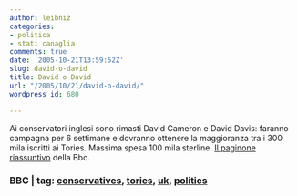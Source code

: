 ```yaml
---
author: leibniz
categories:
- politica
- stati canaglia
comments: true
date: '2005-10-21T13:59:52Z'
slug: david-o-david
title: David o David
url: "/2005/10/21/david-o-david/"
wordpress_id: 680

---
```

Ai conservatori inglesi sono rimasti David Cameron e David Davis: faranno campagna per 6 settimane e dovranno ottenere la maggioranza tra i 300 mila iscritti ai Tories. Massima spesa 100 mila sterline. [Il paginone riassuntivo](http://news.bbc.co.uk/1/hi/in_depth/uk_politics/2005/conservative_leadership_contest/default.stm) della Bbc.

### BBC | tag: [conservatives](http://www.technorati.com/tags/conservatives), [tories](http://www.technorati.com/tags/tories), [uk](http://www.technorati.com/tags/uk), [politics](http://www.technorati.com/tags/politics)
